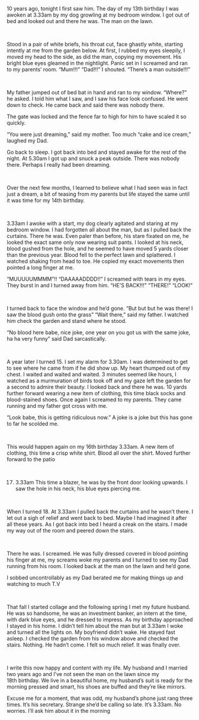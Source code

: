 10 years ago, tonight I first saw him. The day of my 13th birthday I was awoken at 3.33am by my dog growling at my bedroom window. I got out of bed and looked out and there he was. The man on the lawn.

 

Stood in a pair of white briefs, his throat cut, face ghastly white, starting intently at me from the garden below. At first, I rubbed my eyes sleepily, I moved my head to the side, as did the man, copying my movement. His bright blue eyes gleamed in the nightlight. Panic set in I screamed and ran to my parents’ room. “Mum!!!” “Dad!!!” I shouted. “There’s a man outside!!!”

 

My father jumped out of bed bat in hand and ran to my window. “Where?” he asked. I told him what I saw, and I saw his face look confused. He went down to check. He came back and said there was nobody there.

The gate was locked and the fence far to high for him to have scaled it so quickly.

“You were just dreaming,” said my mother. Too much “cake and ice cream,” laughed my Dad.

Go back to sleep. I got back into bed and stayed awake for the rest of the night. At 5.30am I got up and snuck a peak outside. There was nobody there. Perhaps I really had been dreaming.

 

Over the next few months, I learned to believe what I had seen was in fact just a dream, a bit of teasing from my parents but life stayed the same until it was time for my 14th birthday.

 

3.33am I awoke with a start, my dog clearly agitated and staring at my bedroom window. I had forgotten all about the man, but as I pulled back the curtains. There he was. Even paler than before, his stare fixated on me, he looked the exact same only now wearing suit pants. I looked at his neck, blood gushed from the hole, and he seemed to have moved 5 yards closer than the previous year. Blood fell to the perfect lawn and splattered. I watched shaking from head to toe. He copied my exact movements then pointed a long finger at me.

“MUUUUUMMMM”!! “DAAAAADDDD!!” I screamed with tears in my eyes. They burst in and I turned away from him. “HE’S BACK!!!” “THERE!” “LOOK!”

 

I turned back to face the window and he’d gone. “But but but he was there! I saw the blood gush onto the grass” “Wait there,” said my father. I watched him check the garden and stand where he stood.

“No blood here babe, nice joke, one year on you got us with the same joke, ha ha very funny” said Dad sarcastically.

 

A year later I turned 15. I set my alarm for 3.30am. I was determined to get to see where he came from if he did show up. My heart thumped out of my chest. I waited and waited and waited. 3 minutes seemed like hours, I watched as a murmuration of birds took off and my gaze left the garden for a second to admire their beauty. I looked back and there he was. 10 yards further forward wearing a new item of clothing, this time black socks and blood-stained shoes. Once again I screamed to my parents. They came running and my father got cross with me.

“Look babe, this is getting ridiculous now.” A joke is a joke but this has gone to far he scolded me.

 

This would happen again on my 16th birthday 3.33am. A new item of clothing, this time a crisp white shirt. Blood all over the shirt. Moved further forward to the patio

 

17. 3.33am This time a blazer, he was by the front door looking upwards. I saw the hole in his neck, his blue eyes piercing me.

 

When I turned 18. At 3.33am I pulled back the curtains and he wasn’t there. I let out a sigh of relief and went back to bed. Maybe I had imagined it after all these years. As I got back into bed I heard a creak on the stairs. I made my way out of the room and peered down the stairs.

 

There he was. I screamed. He was fully dressed covered in blood pointing his finger at me, my screams woke my parents and I turned to see my Dad running from his room. I looked back at the man on the lawn and he’d gone.

I sobbed uncontrollably as my Dad berated me for making things up and watching to much T.V

 

That fall I started collage and the following spring I met my future husband. He was so handsome, he was an investment banker, an intern at the time, with dark blue eyes, and he dressed to impress. As my birthday approached I stayed in his home. I didn’t tell him about the man but at 3.33am I woke and turned all the lights on. My boyfriend didn’t wake. He stayed fast asleep. I checked the garden from his window above and checked the stairs. Nothing. He hadn’t come. I felt so much relief. It was finally over.

 

I write this now happy and content with my life. My husband and I married two years ago and I’ve not seen the man on the lawn since my 18th birthday. We live in a beautiful home, my husband’s suit is ready for the morning pressed and smart, his shoes are buffed and they’re like mirrors.

Excuse me for a moment, that was odd, my husband’s phone just rang three times. It’s his secretary. Strange she’d be calling so late. It’s 3.33am. No worries. I’ll ask him about it in the morning